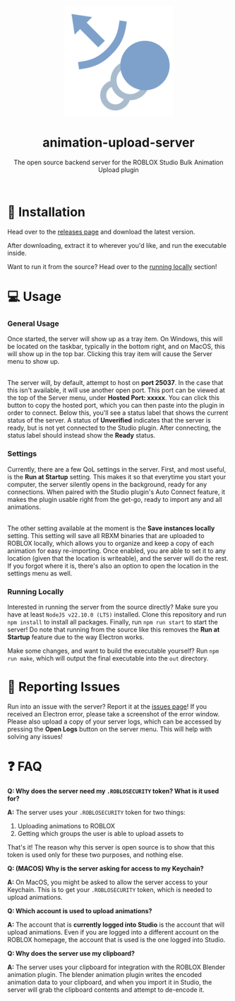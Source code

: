 <div align="center">
  <img src="/icons/BulkAnimationUpload.png" width=250 height=250></img>
  <h1>animation-upload-server</h1>

  <p>The open source backend server for the ROBLOX Studio Bulk Animation Upload plugin</p>
</div>
<br />
<h1>🔨 Installation</h1>
<p>Head over to the <a href="https://github.com/iiPotatoFlamesii/animation-upload-server/releases">releases page</a> and download the latest version.

After downloading, extract it to wherever you'd like, and run the executable inside.

Want to run it from the source? Head over to the <a href="#running-locally">running locally</a> section!</p>

<h1>💻 Usage</h1>
<h3>General Usage</h3>
Once started, the server will show up as a tray item. On Windows, this will be located on the taskbar, typically in the bottom right, and on MacOS, this will show up in the top bar. Clicking this tray item will cause the Server menu to show up.<br /><br />

The server will, by default, attempt to host on <strong>port 25037</strong>. In the case that this isn't available, it will use another open port. This port can be viewed at the top of the Server menu, under <strong>Hosted Port: xxxxx</strong>. You can click this button to copy the hosted port, which you can then paste into the plugin in order to connect. Below this, you'll see a status label that shows the current status of the server. A status of <strong>Unverified</strong> indicates that the server is ready, but is not yet connected to the Studio plugin. After connecting, the status label should instead show the <strong>Ready</strong> status.

<h3>Settings</h3>
Currently, there are a few QoL settings in the server. First, and most useful, is the <strong>Run at Startup</strong> setting. This makes it so that everytime you start your computer, the server silently opens in the background, ready for any connections. When paired with the Studio plugin's Auto Connect feature, it makes the plugin usable right from the get-go, ready to import any and all animations.<br /><br />

The other setting available at the moment is the <strong>Save instances locally</strong> setting. This setting will save all RBXM binaries that are uploaded to ROBLOX locally, which allows you to organize and keep a copy of each animation for easy re-importing. Once enabled, you are able to set it to any location (given that the location is writeable), and the server will do the rest. If you forgot where it is, there's also an option to open the location in the settings menu as well.

<h3>Running Locally</h3>
<p>Interested in running the server from the source directly? Make sure you have at least <code>NodeJS v22.10.0 (LTS)</code> installed. Clone this repository and run <code>npm install</code> to install all packages. Finally, run <code>npm run start</code> to start the server! Do note that running from the source like this removes the <strong>Run at Startup</strong> feature due to the way Electron works.

Make some changes, and want to build the executable yourself? Run <code>npm run make</code>, which will output the final executable into the <code>out</code> directory.</p>

<h1>🐛 Reporting Issues</h1>
Run into an issue with the server? Report it at the <a href="https://github.com/iiPotatoFlamesii/animation-upload-server/issues">issues page</a>! If you received an Electron error, please take a screenshot of the error window. Please also upload a copy of your server logs, which can be accessed by pressing the <strong>Open Logs</strong> button on the server menu. This will help with solving any issues!

<h1>❓ FAQ</h1>
<p><strong>Q: Why does the server need my <code>.ROBLOSECURITY</code> token? What is it used for?</strong></p>
<p><strong>A:</strong> The server uses your <code>.ROBLOSECURITY</code> token for two things:
  <ol>
    <li>Uploading animations to ROBLOX</li>
    <li>Getting which groups the user is able to upload assets to</li>
  </ol>
That's it! The reason why this server is open source is to show that this token is used only for these two purposes, and nothing else.
</p>

<p><strong>Q: (MACOS) Why is the server asking for access to my Keychain?</strong></p>
<p><strong>A:</strong> On MacOS, you might be asked to allow the server access to your Keychain. This is to get your <code>.ROBLOSECURITY</code> token, which is needed to upload animations.</p>

<p><strong>Q: Which account is used to upload animations?</strong></p>
<p><strong>A:</strong> The account that is <strong>currently logged into Studio</strong> is the account that will upload animations. Even if you are logged into a different account on the ROBLOX homepage, the account that is used is the one logged into Studio.</p>

<p><strong>Q: Why does the server use my clipboard?</strong></p>
<p><strong>A:</strong> The server uses your clipboard for integration with the ROBLOX Blender animation plugin. The blender animation plugin writes the encoded animation data to your clipboard, and when you import it in Studio, the server will grab the clipboard contents and attempt to de-encode it.</p>
